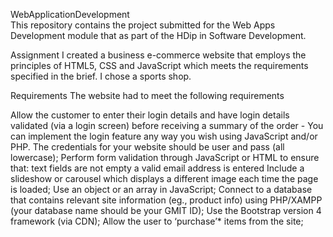 WebApplicationDevelopment
<br />
This repository contains the project submitted for the Web Apps Development module that as part of the HDip in Software Development.

Assignment
I created a business e-commerce website that employs the principles of HTML5, CSS and JavaScript which meets the requirements specified in the brief. I chose a sports shop.

Requirements
The website had to meet the following requirements

Allow the customer to enter their login details and have login details validated (via a login screen) before receiving a summary of the order - You can implement the login feature any way you wish using JavaScript and/or PHP. The credentials for your website should be user and pass (all lowercase);
Perform form validation through JavaScript or HTML to ensure that:
text fields are not empty
a valid email address is entered
Include a slideshow or carousel which displays a different image each time the page is loaded;
Use an object or an array in JavaScript;
Connect to a database that contains relevant site information (eg., product info) using PHP/XAMPP (your database name should be your GMIT ID);
Use the Bootstrap version 4 framework (via CDN);
Allow the user to ‘purchase’* items from the site;
